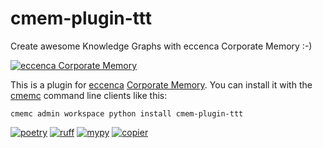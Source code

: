 # cmem-plugin-ttt

Create awesome Knowledge Graphs with eccenca Corporate Memory :-)

[![eccenca Corporate Memory][cmem-shield]][cmem-link]

This is a plugin for [eccenca](https://eccenca.com) [Corporate Memory](https://documentation.eccenca.com). You can install it with the [cmemc](https://eccenca.com/go/cmemc) command line clients like this:

```
cmemc admin workspace python install cmem-plugin-ttt
```

[![poetry][poetry-shield]][poetry-link] [![ruff][ruff-shield]][ruff-link] [![mypy][mypy-shield]][mypy-link] [![copier][copier-shield]][copier] 
  

[copier]: https://copier.readthedocs.io/
[copier-shield]: https://img.shields.io/endpoint?url=https://raw.githubusercontent.com/copier-org/copier/master/img/badge/badge-grayscale-inverted-border-purple.json
[cmem-link]: https://documentation.eccenca.com
[cmem-shield]: https://img.shields.io/endpoint?url=https://dev.documentation.eccenca.com/badge.json
[python-shield]: https://img.shields.io/badge/python-v3.11-blue
[mypy-link]: https://mypy-lang.org/
[mypy-shield]: https://www.mypy-lang.org/static/mypy_badge.svg
[ruff-link]: https://docs.astral.sh/ruff/
[ruff-shield]: https://img.shields.io/endpoint?url=https://raw.githubusercontent.com/astral-sh/ruff/main/assets/badge/v2.json&label=Code%20Style
[poetry-link]: https://python-poetry.org/
[poetry-shield]: https://img.shields.io/endpoint?url=https://python-poetry.org/badge/v0.json

